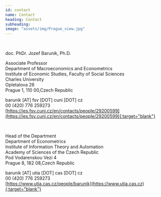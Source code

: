 ```yaml
---
id: contact
name: Contact
heading: Contact
subheading:
image: "assets/img/Prague_view.jpg"
---
```


<br/>

doc. PhDr. Jozef Baruník, Ph.D.<br/>

Associate Professor<br/>
Department of Macroeconomics and Econometrics<br/>
Institute of Economic Studies, Faculty of Social Sciences<br/>
Charles University<br/>
Opletalova 26<br/>
Prague 1, 110 00,Czech Republic

<i class="fas fa-envelope"></i> barunik [AT] fsv [DOT] cuni [DOT] cz<br/>
<i class="fas fa-phone-square"></i>  00 (420) 776 259273<br/>
<i class="fas fa-home"></i> [https://ies.fsv.cuni.cz/en/contacts/people/29200599](https://ies.fsv.cuni.cz/en/contacts/people/29200599){:target="blank"}

<br/>

Head of the Department<br/>
Department of Econometrics<br/>
Institute of Information Theory and Automation<br/>
Academy of Sciences of the Czech Republic<br/>
Pod Vodarenskou Vezi 4<br/>
Prague 8, 182 08,Czech Republic

<i class="fas fa-envelope"></i>  barunik [AT] utia [DOT] cas [DOT] cz<br/>
<i class="fas fa-phone-square"></i> 00 (420) 776 259273<br/>
<i class="fas fa-home"></i> [https://www.utia.cas.cz/people/barunik](https://www.utia.cas.cz){:target="blank"}

<br/>

<a href="https://ideas.repec.org/f/pba685.html" target="blank">
  <i class="ai ai-ideas-repec-square ai-2x"></i></a>
<a href="https://orcid.org/0000-0001-5097-2607"  target="blank">
    <i class="ai ai-orcid-square ai-2x"></i></a>
<a href="http://www.researcherid.com/rid/G-7617-2014"  target="blank">
    <i class="ai ai-researcherid-square ai-2x"></i></a>
<a href="https://github.com/barunik"  target="blank">
<i class="fab fa-github-square fa-2x"></i></a>
<a href="https://www.linkedin.com/in/jozef-barunik-96388a/"  target="blank">
<i class="fab fa-linkedin fa-2x"></i></a>
